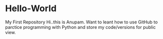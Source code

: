 # Hello-World
My First Repository
Hi..this is Anupam. Want to leant how to use GitHub to parctice programming with Python and store my code/versions for public view.
